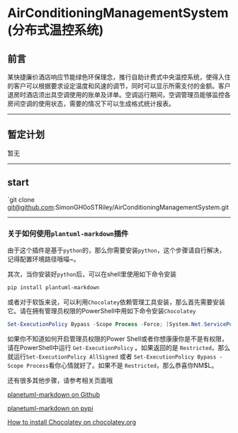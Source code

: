 # AirConditioningManagementSystem(分布式温控系统)

## 前言

某快捷廉价酒店响应节能绿色环保理念，推行自助计费式中央温控系统，使得入住的客户可以根据要求设定温度和风速的调节，同时可以显示所需支付的金额。客户退房时酒店须出具空调使用的账单及详单。空调运行期间，空调管理员能够监控各房间空调的使用状态，需要的情况下可以生成格式统计报表。

---

## 暂定计划

暂无

---

## start

`git clone git@github.com:SimonGH0oSTRiley/AirConditioningManagementSystem.git

---

### 关于如何使用`plantuml-markdown`插件

由于这个插件是基于`python`的，那么你需要安装`python`，这个步骤请自行解决，记得配置环境路径哦喵~。

其次，当你安装好`python`后，可以在shell里使用如下命令安装

```bash
pip install plantuml-markdown
```

或者对于软饭来说，可以利用`Chocolatey`依赖管理工具安装，那么首先需要安装它。请在拥有管理员权限的PowerShell中用如下命令安装`Chocolatey`

```powershell
Set-ExecutionPolicy Bypass -Scope Process -Force; [System.Net.ServicePointManager]::SecurityProtocol = [System.Net.ServicePointManager]::SecurityProtocol -bor 3072; iex ((New-Object System.Net.WebClient).DownloadString('https://chocolatey.org/install.ps1'))
```

如果你不知道如何开启管理员权限的Power Shell或者你想康康你是不是有权限，请在PowerShell中运行 `Get-ExecutionPolicy` 。如果返回的是 `Restricted`，那么就运行`Set-ExecutionPolicy AllSigned` 或者 `Set-ExecutionPolicy Bypass -Scope Process`看你心情就好了。如果不是 `Restricted`，那么恭喜你NM$L。

还有很多其他步骤，请参考相关页面哦

[planetuml-markdown on Github](https://github.com/mikitex70/plantuml-markdown)

[planetuml-markdown on pypi](https://pypi.org/project/plantuml-markdown/)

[How to install Chocolatey on chocolatey.org](https://chocolatey.org/install)


